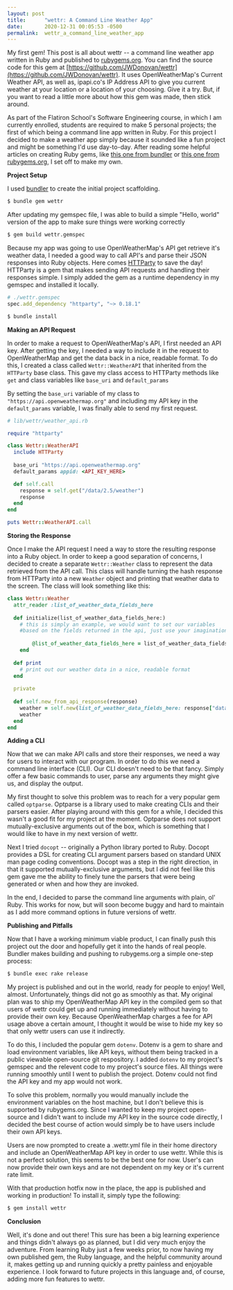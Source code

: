 ```yaml
---
layout: post
title:      "wettr: A Command Line Weather App"
date:       2020-12-31 00:05:53 -0500
permalink:  wettr_a_command_line_weather_app
---
```


My first gem! This post is all about wettr -- a command line weather app written in Ruby and published to [rubygems.org](https://rubygems.org/gems/wettr). You can find the source code for this gem at [https://github.com/JWDonovan/wettr](https://github.com/JWDonovan/wettr). It uses OpenWeatherMap's Current Weather API, as well as, ipapi.co's IP Address API to give you current weather at your location or a location of your choosing.
Give it a try. But, if you want to read a little more about how this gem was made, then stick around.

As part of the Flatiron School's Software Engineering course, in which I am currently enrolled, students are required to make 5 personal projects; the first of which being a command line app written in Ruby. For this project I decided to make a weather app simply because it sounded like a fun project and might be something I'd use day-to-day. After reading some helpful articles on creating Ruby gems, like [this one from bundler](https://bundler.io/guides/creating_gem.html) or [this one from rubygems.org](https://guides.rubygems.org/make-your-own-gem/), I set off to make my own.

**Project Setup**

I used [bundler](https://rubygems.org/gems/bundler) to create the initial project scaffolding.
```bash
$ bundle gem wettr
```
After updating my gemspec file, I was able to build a simple "Hello, world" version of the app to make sure things were working correctly
```bash
$ gem build wettr.gemspec
```
Because my app was going to use OpenWeatherMap's API get retrieve it's weather data, I needed a good way to call API's and parse their JSON responses into Ruby objects. Here comes [HTTParty](https://github.com/jnunemaker/httparty) to save the day! HTTParty is a gem that makes sending API requests and handling their responses simple. I simply added the gem as a runtime dependency in my gemspec and installed it locally.

```ruby
# ./wettr.gemspec
spec.add_dependency "httparty", "~> 0.18.1"
```

```bash
$ bundle install
```
**Making an API Request**

In order to make a request to OpenWeatherMap's API, I first needed an API key. After getting the key, I needed a way to include it in the request to OpenWeatherMap and get the data back in a nice, readable format. To do this, I created a class called `Wettr::WeatherAPI` that inherited from the `HTTParty` base class. This gave my class access to HTTParty methods like `get` and class variables like `base_uri` and `default_params`

By setting the `base_uri` variable of my class to `"https://api.openweathermap.org"` and including my API key in the `default_params` variable, I was finally able to send my first request.

```ruby
# lib/wettr/weather_api.rb

require "httparty"

class Wettr::WeatherAPI
  include HTTParty
	
  base_uri "https://api.openweathermap.org"
  default_params appid: <API_KEY_HERE>

  def self.call
    response = self.get("/data/2.5/weather")
    response
  end
end

puts Wettr::WeatherAPI.call
```
**Storing the Response**

Once I make the API request I need a way to store the resulting response into a Ruby object. In order to keep a good separation of concerns, I decided to create a separate `Wettr::Weather` class to represent the data retrieved from the API call. This class will handle turning the hash response from HTTParty into a new `Weather` object and printing that weather data to the screen. The class will look something like this:

```ruby
class Wettr::Weather
  attr_reader :list_of_weather_data_fields_here
	
  def initialize(list_of_weather_data_fields_here:)
    # this is simply an example, we would want to set our variables
    #based on the fields returned in the api, just use your imagination
    
		@list_of_weather_data_fields_here = list_of_weather_data_fields_here
	end
	
  def print
    # print out our weather data in a nice, readable format
  end
	
  private
  
  def self.new_from_api_response(response)
    weather = self.new(list_of_weather_data_fields_here: response["data_fields"])
    weather
  end
end
```

**Adding a CLI**

Now that we can make API calls and store their responses, we need a way for users to interact with our program. In order to do this we need a command line interface (CLI). Our CLI doesn't need to be that fancy. Simply offer a few basic commands to user, parse any arguments they might give us, and display the output.

My first thought to solve this problem was to reach for a very popular gem called `optparse`. Optparse is a library used to make creating CLIs and their parsers easier. After playing around with this gem for a while, I decided this wasn't a good fit for my project at the moment. Optparse does not support mutually-exclusive arguments out of the box, which is something that I would like to have in my next version of wettr.

Next I tried `docopt` -- originally a Python library ported to Ruby. Docopt provides a DSL for creating CLI argument parsers based on standard UNIX man page coding conventions. Docopt was a step in the right direction, in that it supported mutually-exclusive arguments, but I did not feel like this gem gave me the ability to finely tune the parsers that were being generated or when and how they are invoked.

In the end, I decided to parse the command line arguments with plain, ol' Ruby. This works for now, but will soon become buggy and hard to maintain as I add more command options in future versions of wettr.

**Publishing and Pitfalls**

Now that I have a working minimum viable product, I can finally push this project out the door and hopefully get it into the hands of real people. Bundler makes building and pushing to rubygems.org a simple one-step process:
```bash
$ bundle exec rake release
```

My project is published and out in the world, ready for people to enjoy! Well, almost. Unfortunately, things did not go as smoothly as that. My original plan was to ship my OpenWeatherMap API key in the compiled gem so that users of wettr could get up and running immediately without having to provide their own key. Because OpenWeatherMap charges a fee for API usage above a certain amount, I thought it would be wise to hide my key so that only wettr users can use it indirectly.

To do this, I included the popular gem `dotenv`. Dotenv is a gem to share and load environment variables, like API keys, without them being tracked in a public viewable open-source git respository. I added `dotenv` to my project's gemspec and the relevent code to my project's source files. All things were running smoothly until I went to publish the project. Dotenv could not find the API key and my app would not work.

To solve this problem, normally you would manually include the environment variables on the host machine, but I don't believe this is supported by rubygems.org. Since I wanted to keep my project open-source and I didn't want to include my API key in the source code directly, I decided the best course of action would simply be to have users include their own API keys.

Users are now prompted to create a .wettr.yml file in their home directory and include an OpenWeatherMap API key in order to use wettr. While this is not a perfect solution, this seems to be the best one for now. User's can now provide their own keys and are not dependent on my key or it's current rate limit.

With that production hotfix now in the place, the app is published and working in production! To install it, simply type the following:
```bash
$ gem install wettr
```

**Conclusion**

Well, it's done and out there! This sure has been a big learning experience and things didn't always go as planned, but I did very much enjoy the adventure. From learning Ruby just a few weeks prior, to now having my own published gem, the Ruby language, and the helpful community around it, makes getting up and running quickly a pretty painless and enjoyable experience. I look forward to future projects in this language and, of course, adding more fun features to wettr.

